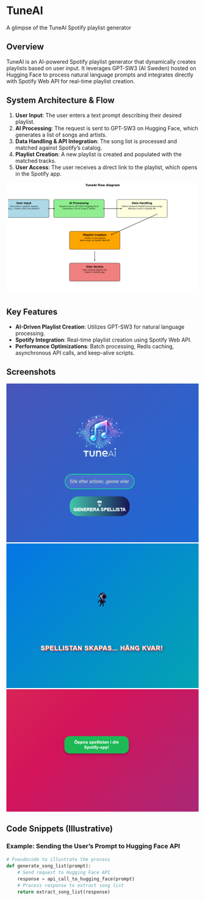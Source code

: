 # TuneAI
A glimpse of the TuneAI Spotify playlist generator

## Overview
TuneAI is an AI-powered Spotify playlist generator that dynamically creates playlists based on user input. 
It leverages GPT-SW3 (AI Sweden) hosted on Hugging Face to process natural language prompts and integrates directly with Spotify Web API for real-time playlist creation.

## System Architecture & Flow
1. **User Input**: The user enters a text prompt describing their desired playlist.
2. **AI Processing**: The request is sent to GPT-SW3 on Hugging Face, which generates a list of songs and artists.
3. **Data Handling & API Integration**: The song list is processed and matched against Spotify’s catalog.
4. **Playlist Creation**: A new playlist is created and populated with the matched tracks.
5. **User Access**: The user receives a direct link to the playlist, which opens in the Spotify app.

![System Architecture Diagram](docs/flow.png)

## Key Features
- **AI-Driven Playlist Creation**: Utilizes GPT-SW3 for natural language processing.
- **Spotify Integration**: Real-time playlist creation using Spotify Web API.
- **Performance Optimizations**: Batch processing, Redis caching, asynchronous API calls, and keep-alive scripts.

## Screenshots
![App Interface](screenshots/startsida.png)
![Generating...](screenshots/generating.png)
![Done](screenshots/klart.png)

## Code Snippets (Illustrative)
### Example: Sending the User’s Prompt to Hugging Face API
```python
# Pseudocode to illustrate the process
def generate_song_list(prompt):
    # Send request to Hugging Face API
    response = api_call_to_hugging_face(prompt)
    # Process response to extract song list
    return extract_song_list(response)
